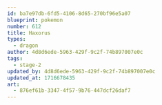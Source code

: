 ```yaml
---
id: ba7e97db-6fd5-4106-8d65-270bf96e5a07
blueprint: pokemon
number: 612
title: Haxorus
types:
  - dragon
author: 4d8d6ede-5963-429f-9c2f-74b897007e0c
tags:
  - stage-2
updated_by: 4d8d6ede-5963-429f-9c2f-74b897007e0c
updated_at: 1716678435
art:
  - 876ef61b-3347-4f57-9b76-447dcf26daf7
---
```

